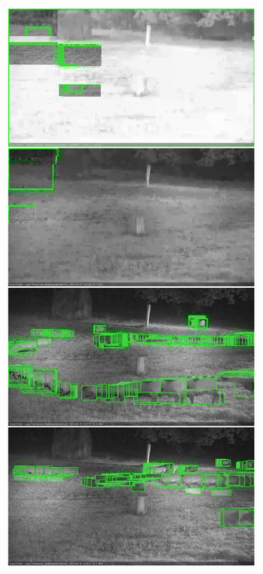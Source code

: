 ![20200916-184513-185517](in2/20200916/20200916-184513-185517_0_.jpg)
![20200916-185523-190529](in2/20200916/20200916-185523-190529_0_.jpg)
![20200916-191542-192546](in2/20200916/20200916-191542-192546_0_.jpg)
![20200916-192552-193557](in2/20200916/20200916-192552-193557_0_.jpg)
